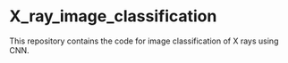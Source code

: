 # X_ray_image_classification
This repository contains the code for image classification of X rays using CNN. 
